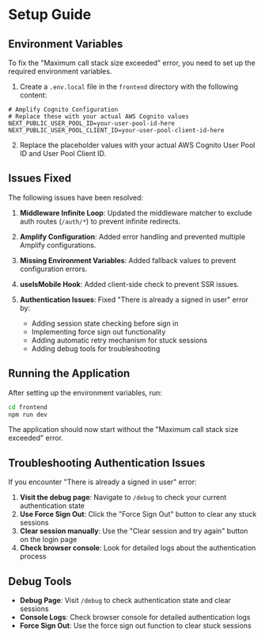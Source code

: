 # Setup Guide

## Environment Variables

To fix the "Maximum call stack size exceeded" error, you need to set up the required environment variables.

1. Create a `.env.local` file in the `frontend` directory with the following content:

```env
# Amplify Cognito Configuration
# Replace these with your actual AWS Cognito values
NEXT_PUBLIC_USER_POOL_ID=your-user-pool-id-here
NEXT_PUBLIC_USER_POOL_CLIENT_ID=your-user-pool-client-id-here
```

2. Replace the placeholder values with your actual AWS Cognito User Pool ID and User Pool Client ID.

## Issues Fixed

The following issues have been resolved:

1. **Middleware Infinite Loop**: Updated the middleware matcher to exclude auth routes (`/auth/*`) to prevent infinite redirects.

2. **Amplify Configuration**: Added error handling and prevented multiple Amplify configurations.

3. **Missing Environment Variables**: Added fallback values to prevent configuration errors.

4. **useIsMobile Hook**: Added client-side check to prevent SSR issues.

5. **Authentication Issues**: Fixed "There is already a signed in user" error by:
   - Adding session state checking before sign in
   - Implementing force sign out functionality
   - Adding automatic retry mechanism for stuck sessions
   - Adding debug tools for troubleshooting

## Running the Application

After setting up the environment variables, run:

```bash
cd frontend
npm run dev
```

The application should now start without the "Maximum call stack size exceeded" error.

## Troubleshooting Authentication Issues

If you encounter "There is already a signed in user" error:

1. **Visit the debug page**: Navigate to `/debug` to check your current authentication state
2. **Use Force Sign Out**: Click the "Force Sign Out" button to clear any stuck sessions
3. **Clear session manually**: Use the "Clear session and try again" button on the login page
4. **Check browser console**: Look for detailed logs about the authentication process

## Debug Tools

- **Debug Page**: Visit `/debug` to check authentication state and clear sessions
- **Console Logs**: Check browser console for detailed authentication logs
- **Force Sign Out**: Use the force sign out function to clear stuck sessions 